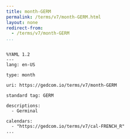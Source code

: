 ```yaml
---
title: month-GERM
permalink: /terms/v7/month-GERM.html
layout: none
redirect-from:
  - /terms/v7/month-GERM
...
```


```

%YAML 1.2
---
lang: en-US

type: month

uri: https://gedcom.io/terms/v7/month-GERM

standard tag: GERM

descriptions:
  - Germinal

calendars:
  - "https://gedcom.io/terms/v7/cal-FRENCH_R"
...

```
